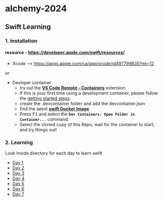 # alchemy-2024

## Swift Learning

### 1. Installation

#### resource - https://developer.apple.com/swift/resources/

- Xcode --> https://apps.apple.com/ca/app/xcode/id497799835?mt=12

or

- Devloper container
  - try out the **[VS Code Remote - Containers](https://aka.ms/vscode-remote/containers)** extension
  - If this is your first time using a development container, please follow the [getting started steps](https://aka.ms/vscode-remote/containers/getting-started).
  - create the .devcontainer folder and add the devcontainer.json
  - find the latest **[swift Docker Image](https://github.com/apple/swift-docker/tree/main)**
  - Press <kbd>F1</kbd> and select the **`Dev Containers: Open Folder in Container...`** command.
  - Select the cloned copy of this Repo, wait for the container to start, and try things out!

### 2. Learning

Look Inside directory for each day to learn swift

- [Day 1](./2024/day1/readme.md)
- [Day 2](./2024/day2/readme.md)
- [Day 3](./2024/day3/readme.md)
- [Day 4](./2024/day4/readme.md)
- [Day 5](./2024/day5/readme.md)
- [Day 6](./2024/day6/readme.md)
- [Day 7](./2024/day7/readme.md)
